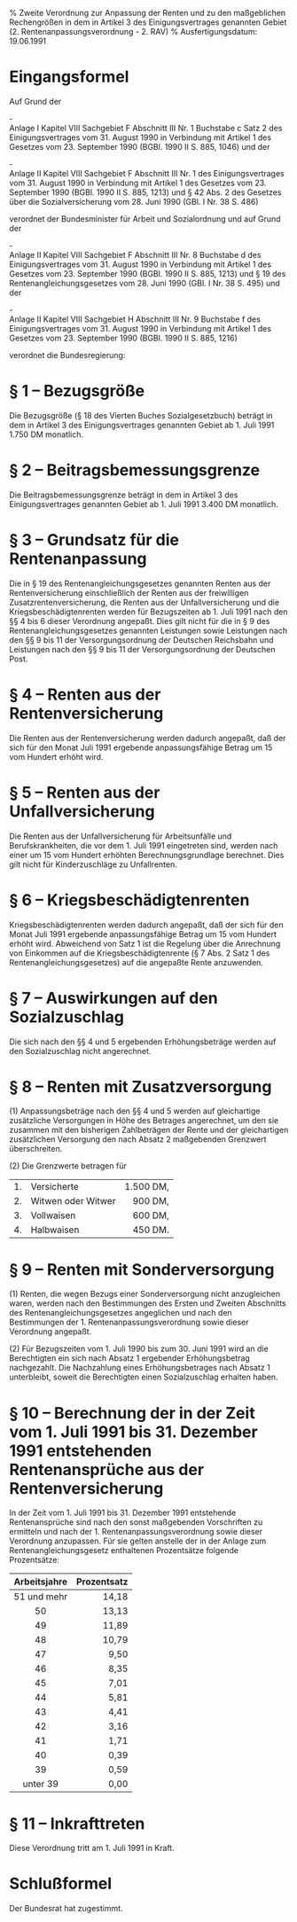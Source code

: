 % Zweite Verordnung zur Anpassung der Renten und zu den maßgeblichen Rechengrößen in dem in Artikel 3 des Einigungsvertrages genannten Gebiet  (2. Rentenanpassungsverordnung - 2. RAV)
% Ausfertigungsdatum: 19.06.1991
 
# Eingangsformel

Auf Grund der

\-  
Anlage I Kapitel VIII Sachgebiet F Abschnitt III Nr. 1 Buchstabe c Satz 2 des Einigungsvertrages vom 31. August 1990 in Verbindung mit Artikel 1 des Gesetzes vom 23. September 1990 (BGBl. 1990 II S. 885, 1046) und der

\-  
Anlage II Kapitel VIII Sachgebiet F Abschnitt III Nr. 1 des Einigungsvertrages vom 31. August 1990 in Verbindung mit Artikel 1 des Gesetzes vom 23. September 1990 (BGBl. 1990 II S. 885, 1213) und § 42 Abs. 2 des Gesetzes über die Sozialversicherung vom 28. Juni 1990 (GBl. I Nr. 38 S. 486)

verordnet der Bundesminister für Arbeit und Sozialordnung und auf Grund der

\-  
Anlage II Kapitel VIII Sachgebiet F Abschnitt III Nr. 8 Buchstabe d des Einigungsvertrages vom 31. August 1990 in Verbindung mit Artikel 1 des Gesetzes vom 23. September 1990 (BGBl. 1990 II S. 885, 1213) und § 19 des Rentenangleichungsgesetzes vom 28. Juni 1990 (GBl. I Nr. 38 S. 495) und der

\-  
Anlage II Kapitel VIII Sachgebiet H Abschnitt III Nr. 9 Buchstabe f des Einigungsvertrages vom 31. August 1990 in Verbindung mit Artikel 1 des Gesetzes vom 23. September 1990 (BGBl. 1990 II S. 885, 1216)

verordnet die Bundesregierung:

# § 1 – Bezugsgröße

Die Bezugsgröße (§ 18 des Vierten Buches Sozialgesetzbuch) beträgt in dem in Artikel 3 des Einigungsvertrages genannten Gebiet ab 1. Juli 1991 1.750 DM monatlich.

# § 2 – Beitragsbemessungsgrenze

Die Beitragsbemessungsgrenze beträgt in dem in Artikel 3 des Einigungsvertrages genannten Gebiet ab 1. Juli 1991 3.400 DM monatlich.

# § 3 – Grundsatz für die Rentenanpassung

Die in § 19 des Rentenangleichungsgesetzes genannten Renten aus der Rentenversicherung einschließlich der Renten aus der freiwilligen Zusatzrentenversicherung, die Renten aus der Unfallversicherung und die Kriegsbeschädigtenrenten werden für Bezugszeiten ab 1. Juli 1991 nach den §§ 4 bis 6 dieser Verordnung angepaßt. Dies gilt nicht für die in § 9 des Rentenangleichungsgesetzes genannten Leistungen sowie Leistungen nach den §§ 9 bis 11 der Versorgungsordnung der Deutschen Reichsbahn und Leistungen nach den §§ 9 bis 11 der Versorgungsordnung der Deutschen Post.

# § 4 – Renten aus der Rentenversicherung

Die Renten aus der Rentenversicherung werden dadurch angepaßt, daß der sich für den Monat Juli 1991 ergebende anpassungsfähige Betrag um 15 vom Hundert erhöht wird.

# § 5 – Renten aus der Unfallversicherung

Die Renten aus der Unfallversicherung für Arbeitsunfälle und Berufskrankheiten, die vor dem 1. Juli 1991 eingetreten sind, werden nach einer um 15 vom Hundert erhöhten Berechnungsgrundlage berechnet. Dies gilt nicht für Kinderzuschläge zu Unfallrenten.

# § 6 – Kriegsbeschädigtenrenten

Kriegsbeschädigtenrenten werden dadurch angepaßt, daß der sich für den Monat Juli 1991 ergebende anpassungsfähige Betrag um 15 vom Hundert erhöht wird. Abweichend von Satz 1 ist die Regelung über die Anrechnung von Einkommen auf die Kriegsbeschädigtenrente (§ 7 Abs. 2 Satz 1 des Rentenangleichungsgesetzes) auf die angepaßte Rente anzuwenden.

# § 7 – Auswirkungen auf den Sozialzuschlag

Die sich nach den §§ 4 und 5 ergebenden Erhöhungsbeträge werden auf den Sozialzuschlag nicht angerechnet.

# § 8 – Renten mit Zusatzversorgung

(1) Anpassungsbeträge nach den §§ 4 und 5 werden auf gleichartige zusätzliche Versorgungen in Höhe des Betrages angerechnet, um den sie zusammen mit den bisherigen Zahlbeträgen der Rente und der gleichartigen zusätzlichen Versorgung den nach Absatz 2 maßgebenden Grenzwert überschreiten.

(2) Die Grenzwerte betragen für  

|     |                    |           |
|:----|:-------------------|----------:|
| 1\. | Versicherte        | 1.500 DM, |
| 2\. | Witwen oder Witwer |   900 DM, |
| 3\. | Vollwaisen         |   600 DM, |
| 4\. | Halbwaisen         |   450 DM. |

# § 9 – Renten mit Sonderversorgung

(1) Renten, die wegen Bezugs einer Sonderversorgung nicht anzugleichen waren, werden nach den Bestimmungen des Ersten und Zweiten Abschnitts des Rentenangleichungsgesetzes angeglichen und nach den Bestimmungen der 1. Rentenanpassungsverordnung sowie dieser Verordnung angepaßt.

(2) Für Bezugszeiten vom 1. Juli 1990 bis zum 30. Juni 1991 wird an die Berechtigten ein sich nach Absatz 1 ergebender Erhöhungsbetrag nachgezahlt. Die Nachzahlung eines Erhöhungsbetrages nach Absatz 1 unterbleibt, soweit die Berechtigten einen Sozialzuschlag erhalten haben.

# § 10 – Berechnung der in der Zeit vom 1. Juli 1991 bis 31. Dezember 1991 entstehenden Rentenansprüche aus der Rentenversicherung

In der Zeit vom 1. Juli 1991 bis 31. Dezember 1991 entstehende Rentenansprüche sind nach den sonst maßgebenden Vorschriften zu ermitteln und nach der 1. Rentenanpassungsverordnung sowie dieser Verordnung anzupassen. Für sie gelten anstelle der in der Anlage zum Rentenangleichungsgesetz enthaltenen Prozentsätze folgende Prozentsätze:  

| Arbeitsjahre | Prozentsatz |
|:------------:|------------:|
| 51 und mehr  |       14,18 |
|      50      |       13,13 |
|      49      |       11,89 |
|      48      |       10,79 |
|      47      |        9,50 |
|      46      |        8,35 |
|      45      |        7,01 |
|      44      |        5,81 |
|      43      |        4,41 |
|      42      |        3,16 |
|      41      |        1,71 |
|      40      |        0,39 |
|      39      |        0,59 |
|   unter 39   |        0,00 |

# § 11 – Inkrafttreten

Diese Verordnung tritt am 1. Juli 1991 in Kraft.

# Schlußformel

Der Bundesrat hat zugestimmt.
